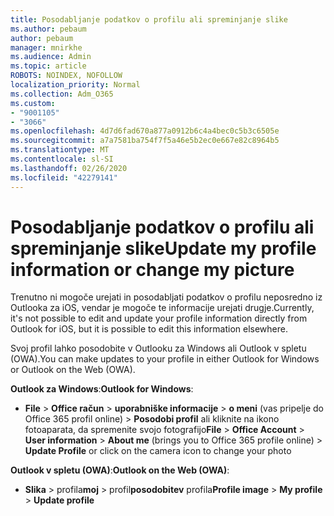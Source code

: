```yaml
---
title: Posodabljanje podatkov o profilu ali spreminjanje slike
ms.author: pebaum
author: pebaum
manager: mnirkhe
ms.audience: Admin
ms.topic: article
ROBOTS: NOINDEX, NOFOLLOW
localization_priority: Normal
ms.collection: Adm_O365
ms.custom:
- "9001105"
- "3066"
ms.openlocfilehash: 4d7d6fad670a877a0912b6c4a4bec0c5b3c6505e
ms.sourcegitcommit: a7a7581ba754f7f5a46e5b2ec0e667e82c8964b5
ms.translationtype: MT
ms.contentlocale: sl-SI
ms.lasthandoff: 02/26/2020
ms.locfileid: "42279141"
---
```

# <a name="update-my-profile-information-or-change-my-picture"></a><span data-ttu-id="eee75-102">Posodabljanje podatkov o profilu ali spreminjanje slike</span><span class="sxs-lookup"><span data-stu-id="eee75-102">Update my profile information or change my picture</span></span>

<span data-ttu-id="eee75-103">Trenutno ni mogoče urejati in posodabljati podatkov o profilu neposredno iz Outlooka za iOS, vendar je mogoče te informacije urejati drugje.</span><span class="sxs-lookup"><span data-stu-id="eee75-103">Currently, it's not possible to edit and update your profile information directly from Outlook for iOS, but it is possible to edit this information elsewhere.</span></span> 

<span data-ttu-id="eee75-104">Svoj profil lahko posodobite v Outlooku za Windows ali Outlook v spletu (OWA).</span><span class="sxs-lookup"><span data-stu-id="eee75-104">You can make updates to your profile in either Outlook for Windows or Outlook on the Web (OWA).</span></span> 

<span data-ttu-id="eee75-105">**Outlook za Windows**:</span><span class="sxs-lookup"><span data-stu-id="eee75-105">**Outlook for Windows**:</span></span> 

- <span data-ttu-id="eee75-106">**File** > **Office račun** > **uporabniške informacije** > **o meni** (vas pripelje do Office 365 profil online) > **Posodobi profil** ali kliknite na ikono fotoaparata, da spremenite svojo fotografijo</span><span class="sxs-lookup"><span data-stu-id="eee75-106">**File** > **Office Account** > **User information** > **About me** (brings you to Office 365 profile online) > **Update Profile** or click on the camera icon to change your photo</span></span>  
  
<span data-ttu-id="eee75-107">**Outlook v spletu (OWA)**:</span><span class="sxs-lookup"><span data-stu-id="eee75-107">**Outlook on the Web (OWA)**:</span></span> 

- <span data-ttu-id="eee75-108">**Slika** > profila**moj** > profil**posodobitev** profila</span><span class="sxs-lookup"><span data-stu-id="eee75-108">**Profile image** > **My profile** > **Update profile**</span></span>
